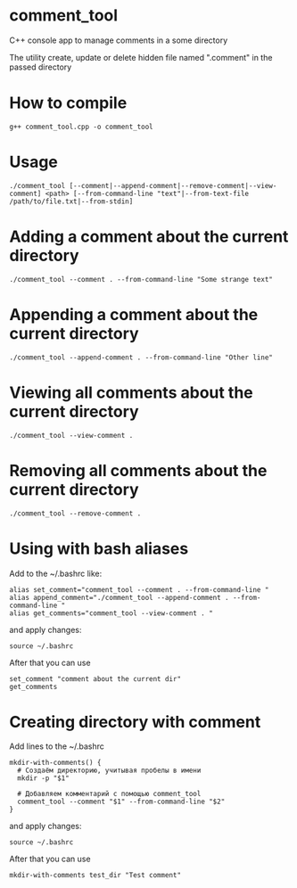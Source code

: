 # comment_tool

C++ console app to manage comments in a some directory

The utility create, update or delete hidden file named ".comment" in the passed directory

# How to compile

```
g++ comment_tool.cpp -o comment_tool
```

# Usage

```
./comment_tool [--comment|--append-comment|--remove-comment|--view-comment] <path> [--from-command-line "text"|--from-text-file /path/to/file.txt|--from-stdin]
```

# Adding a comment about the current directory

```
./comment_tool --comment . --from-command-line "Some strange text"
```

# Appending a comment about the current directory

```
./comment_tool --append-comment . --from-command-line "Other line"
```

# Viewing all comments about the current directory

```
./comment_tool --view-comment .
```

# Removing all comments about the current directory

```
./comment_tool --remove-comment .
```
# Using with bash aliases

Add to the ~/.bashrc like:
```
alias set_comment="comment_tool --comment . --from-command-line "
alias append_comment="./comment_tool --append-comment . --from-command-line "
alias get_comments="comment_tool --view-comment . "
```
and apply changes:
```
source ~/.bashrc
```
After that you can use
```
set_comment "comment about the current dir"
get_comments
```

# Creating directory with comment

Add lines to the ~/.bashrc

```
mkdir-with-comments() {
  # Создаём директорию, учитывая пробелы в имени
  mkdir -p "$1"
  
  # Добавляем комментарий с помощью comment_tool
  comment_tool --comment "$1" --from-command-line "$2"
}

```

and apply changes:

```
source ~/.bashrc
```

After that you can use

```
mkdir-with-comments test_dir "Test comment"
```
